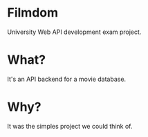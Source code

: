 # Filmdom
University Web API development exam project.

# What?
It's an API backend for a movie database.

# Why?
It was the simples project we could think of.